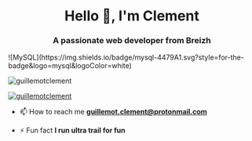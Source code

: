 <h1 align="center">Hello 👋, I'm Clement</h1>
<h3 align="center">A passionate web developer from Breizh</h3>
![MySQL](https://img.shields.io/badge/mysql-4479A1.svg?style=for-the-badge&logo=mysql&logoColor=white)

<p align="left"> <img src="https://komarev.com/ghpvc/?username=guillemotclement&label=Profile%20views&color=0e75b6&style=flat" alt="guillemotclement" /> </p>

<p align="left"> <a href="https://github.com/ryo-ma/github-profile-trophy"><img src="https://github-profile-trophy.vercel.app/?username=guillemotclement" alt="guillemotclement" /></a> </p>

- 📫 How to reach me **guillemot.clement@protonmail.com**

- ⚡ Fun fact **I run ultra trail for fun**
